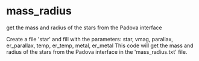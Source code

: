 mass_radius
===========

get the mass and radius of the stars from the Padova interface

Create a file 'star' and fill with the parameters: star, vmag, parallax, er_parallax, temp, er_temp, metal, er_metal
This code will get the mass and radius of the stars from the Padova interface in the 'mass_radius.txt' file.
